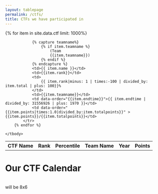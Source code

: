 ```yaml
---
layout: tablepage
permalink: /ctfs/
title: CTFs we have participated in
---
```



<table class="display" id="table_id">
    <thead>
        <tr>
            <th>CTF Name</th>
            <th>Rank</th>
            <th>Percentile</th>
            <th>Team Name</th>
            <th>Year</th>
            <th>Points</th>
        </tr>
    </thead>
    <tbody>
        {% for item in site.data.ctf limit: 1000%}
            <tr>

                {% capture teamname%}
                    {% if item.teamname %}
                        (Team
                        {{item.teamname}})
                    {% endif %}
                {% endcapture %}
                <td>{{ item.name }}</td>
                <td>{{item.rank}}</td>
                <td>
                    {{ item.rank|minus: 1 | times:-100 | divided_by: item.total | plus: 100}}%
                </td>
                <td>{{item.teamname}}</td>
                <td data-order="{{item.endtime}}">{{ item.endtime | divided_by: 31556926 | plus: 1970 }}</td>
                <td data-order="{{item.points|times:1.0|divided_by:item.totalpoints}}" >{{item.points}}/{{item.totalpoints}}</td>
            </tr>
        {% endfor %}

    </tbody>
</table>

# Our CTF Calendar
<br>will be 8x6

<div class="iframe-resp-container">






</div>